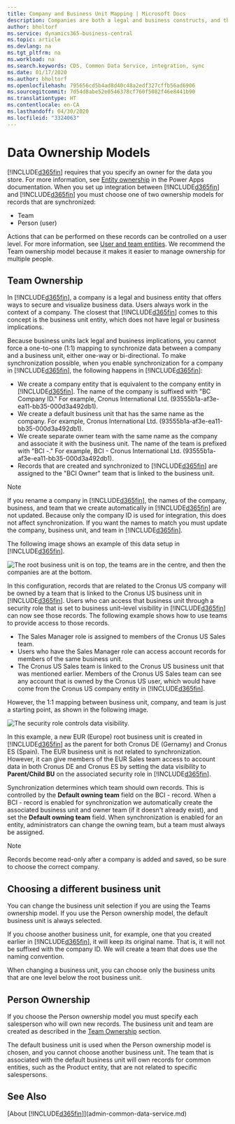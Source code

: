 ```yaml
---
title: Company and Business Unit Mapping | Microsoft Docs
description: Companies are both a legal and business constructs, and they are used to secure and visualize business data.
author: bholtorf
ms.service: dynamics365-business-central
ms.topic: article
ms.devlang: na
ms.tgt_pltfrm: na
ms.workload: na
ms.search.keywords: CDS, Common Data Service, integration, sync
ms.date: 01/17/2020
ms.author: bholtorf
ms.openlocfilehash: 795656cd5b4ad8d40c48a2edf327cffb56ad6906
ms.sourcegitcommit: 7d54d8abe52e0546378cf760f5082f46e8441b90
ms.translationtype: HT
ms.contentlocale: en-CA
ms.lasthandoff: 04/30/2020
ms.locfileid: "3324063"
---
```

# <a name="data-ownership-models"></a>Data Ownership Models
[!INCLUDE[d365fin](includes/cds_long_md.md)] requires that you specify an owner for the data you store. For more information, see [Entity ownership](https://docs.microsoft.com/powerapps/maker/common-data-service/types-of-entities#entity-ownership) in the Power Apps documentation. When you set up integration between [!INCLUDE[d365fin](includes/cds_long_md.md)] and [!INCLUDE[d365fin](includes/d365fin_md.md)] you must choose one of two ownership models for records that are synchronized:

* Team 
* Person (user)

Actions that can be performed on these records can be controlled on a user level. For more information, see [User and team entities](https://docs.microsoft.com/powerapps/developer/common-data-service/user-team-entities). We recommend the Team ownership model because it makes it easier to manage ownership for multiple people.

## <a name="team-ownership"></a>Team Ownership
In [!INCLUDE[d365fin](includes/d365fin_md.md)], a company is a legal and business entity that offers ways to secure and visualize business data. Users always work in the context of a company. The closest that [!INCLUDE[d365fin](includes/cds_long_md.md)] comes to this concept is the business unit entity, which does not have legal or business implications.

Because business units lack legal and business implications, you cannot force a one-to-one (1:1) mapping to synchronize data between a company and a business unit, either one-way or bi-directional. To make synchronization possible, when you enable synchronization for a company in [!INCLUDE[d365fin](includes/d365fin_md.md)], the following happens in [!INCLUDE[d365fin](includes/cds_long_md.md)]:

* We create a company entity that is equivalent to the company entity in [!INCLUDE[d365fin](includes/d365fin_md.md)]. The name of the company is suffixed with "BC Company ID." For example, Cronus International Ltd. (93555b1a-af3e-ea11-bb35-000d3a492db1).
* We create a default business unit that has the same name as the company. For example, Cronus International Ltd. (93555b1a-af3e-ea11-bb35-000d3a492db1).
* We create separate owner team with the same name as the company and associate it with the business unit. The name of the team is prefixed with "BCI -." For example, BCI - Cronus International Ltd. (93555b1a-af3e-ea11-bb35-000d3a492db1).
* Records that are created and synchronized to [!INCLUDE[d365fin](includes/cds_long_md.md)] are assigned to the "BCI Owner" team that is linked to the business unit.

> [!NOTE]
> If you rename a company in [!INCLUDE[d365fin](includes/d365fin_md.md)], the names of the company, business, and team that we create automatically in [!INCLUDE[d365fin](includes/cds_long_md.md)] are not updated. Because only the company ID is used for integration, this does not affect synchronization. If you want the names to match you must update the company, business unit, and team in [!INCLUDE[d365fin](includes/cds_long_md.md)].

The following image shows an example of this data setup in [!INCLUDE[d365fin](includes/cds_long_md.md)].

![The root business unit is on top, the teams are in the centre, and then the companies are at the bottom.](media/cds_bu_team_company.png)

In this configuration, records that are related to the Cronus US company will be owned by a team that is linked to the Cronus US <ID> business unit in [!INCLUDE[d365fin](includes/cds_long_md.md)]. Users who can access that business unit through a security role that is set to business unit–level visibility in [!INCLUDE[d365fin](includes/cds_long_md.md)] can now see those records. The following example shows how to use teams to provide access to those records.

* The Sales Manager role is assigned to members of the Cronus US Sales team.
* Users who have the Sales Manager role can access account records for members of the same business unit.
* The Cronus US Sales team is linked to the Cronus US business unit that was mentioned earlier. Members of the Cronus US Sales team can see any account that is owned by the Cronus US <ID> user, which would have come from the Cronus US company entity in [!INCLUDE[d365fin](includes/d365fin_md.md)].

However, the 1:1 mapping between business unit, company, and team is just a starting point, as shown in the following image.

![The security role controls data visibility.](media/cds_bu_team_company_2.png)

In this example, a new EUR (Europe) root business unit is created in [!INCLUDE[d365fin](includes/cds_long_md.md)] as the parent for both Cronus DE (Gernamy) and Cronus ES (Spain). The EUR business unit is not related to synchronization. However, it can give members of the EUR Sales team access to account data in both Cronus DE and Cronus ES by setting the data visibility to **Parent/Child BU** on the associated security role in [!INCLUDE[d365fin](includes/cds_long_md.md)].

Synchronization determines which team should own records. This is controlled by the **Default owning team** field on the BCI - <ID> record. When a BCI - <ID> record is enabled for synchronization we automatically create the associated business unit and owner team (if it doesn't already exist), and set the **Default owning team** field. When synchronization is enabled for an entity, administrators can change the owning team, but a team must always be assigned.

> [!NOTE]
> Records become read-only after a company is added and saved, so be sure to choose the correct company.

## <a name="choosing-a-different-business-unit"></a>Choosing a different business unit
You can change the business unit selection if you are using the Teams ownership model. If you use the Person ownership model, the default business unit is always selected. 

If you choose another business unit, for example, one that you created earlier in [!INCLUDE[d365fin](includes/cds_long_md.md)], it will keep its original name. That is, it will not be suffixed with the company ID. We will create a team that does use the naming convention.

When changing a business unit, you can choose only the business units that are one level below the root business unit.

## <a name="person-ownership"></a>Person Ownership
If you choose the Person ownership model you must specify each salesperson who will own new records. The business unit and team are created as described in the [Team Ownership](admin-cds-company-concept.md#team-ownership) section.

The default business unit is used when the Person ownership model is chosen, and you cannot choose another business unit. The team that is associated with the default business unit will own records for common entities, such as the Product entity, that are not related to specific salespersons.

## <a name="see-also"></a>See Also
[About [!INCLUDE[d365fin](includes/cds_long_md.md)]](admin-common-data-service.md)